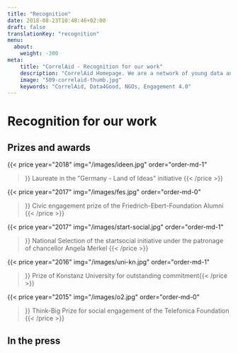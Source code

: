 ```yaml
---
title: "Recognition"
date: 2018-08-23T10:48:46+02:00
draft: false
translationKey: "recognition"
menu:
  about:
    weight: -300
meta:
    title: "CorrelAid - Recognition for our work"
    description: "CorrelAid Homepage. We are a network of young data analysts that wants to change the world with a more inclusive, integrated and innovative approach to data analysis."
    image: "509-correlaid-thumb.jpg"
    keywords: "CorrelAid, Data4Good, NGOs, Engagement 4.0"
---
```



# Recognition for our work

## Prizes and awards

{{< price 
    year="2018" 
    img="/images/ideen.jpg"
    order="order-md-1"
>}}
Laureate in the "Germany - Land of Ideas" initiative
{{< /price >}}

{{< price 
    year="2017" 
    img="/images/fes.jpg"
    order="order-md-0"
>}}
Civic engagement prize of the Friedrich-Ebert-Foundation Alumni
{{< /price >}}

{{< price 
    year="2017" 
    img="/images/start-social.jpg"
    order="order-md-1"
>}}
National Selection of the startsocial initiative under the patronage of chancellor Angela Merkel
{{< /price >}}

{{< price 
    year="2016" 
    img="/images/uni-kn.jpg"
    order="order-md-1"
>}}
Prize of Konstanz University for outstanding commitment{{< /price >}}

{{< price 
    year="2015" 
    img="/images/o2.jpg"
    order="order-md-0"
>}}
Think-Big Prize for social engagement of the Telefonica Foundation
{{< /price >}}

## In the press 
